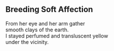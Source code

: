 Breeding Soft Affection
-----------------------
From her eye and her arm gather  
smooth clays of the earth.  
I stayed perfumed and transluscent yellow  
under the vicinity.  
